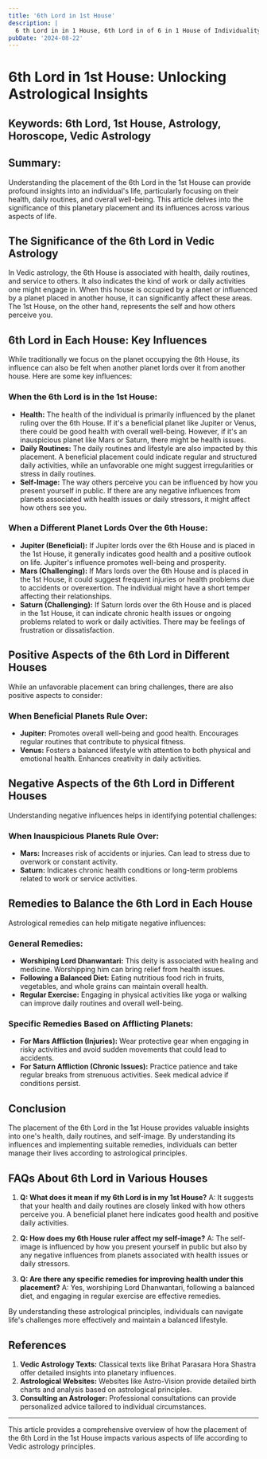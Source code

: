 ```yaml
---
title: '6th Lord in 1st House'
description: |
  6 th Lord in in 1 House, 6th Lord in of 6 in 1 House of Individuality in Vedic astrology
pubDate: '2024-08-22'
---
```


# 6th Lord in 1st House: Unlocking Astrological Insights

## Keywords: 6th Lord, 1st House, Astrology, Horoscope, Vedic Astrology

## Summary:
Understanding the placement of the 6th Lord in the 1st House can provide profound insights into an individual's life, particularly focusing on their health, daily routines, and overall well-being. This article delves into the significance of this planetary placement and its influences across various aspects of life.

## The Significance of the 6th Lord in Vedic Astrology
In Vedic astrology, the 6th House is associated with health, daily routines, and service to others. It also indicates the kind of work or daily activities one might engage in. When this house is occupied by a planet or influenced by a planet placed in another house, it can significantly affect these areas. The 1st House, on the other hand, represents the self and how others perceive you.

## 6th Lord in Each House: Key Influences
While traditionally we focus on the planet occupying the 6th House, its influence can also be felt when another planet lords over it from another house. Here are some key influences:

### When the 6th Lord is in the 1st House:
- **Health:** The health of the individual is primarily influenced by the planet ruling over the 6th House. If it's a beneficial planet like Jupiter or Venus, there could be good health with overall well-being. However, if it's an inauspicious planet like Mars or Saturn, there might be health issues.
- **Daily Routines:** The daily routines and lifestyle are also impacted by this placement. A beneficial placement could indicate regular and structured daily activities, while an unfavorable one might suggest irregularities or stress in daily routines.
- **Self-Image:** The way others perceive you can be influenced by how you present yourself in public. If there are any negative influences from planets associated with health issues or daily stressors, it might affect how others see you.

### When a Different Planet Lords Over the 6th House:
- **Jupiter (Beneficial):** If Jupiter lords over the 6th House and is placed in the 1st House, it generally indicates good health and a positive outlook on life. Jupiter's influence promotes well-being and prosperity.
- **Mars (Challenging):** If Mars lords over the 6th House and is placed in the 1st House, it could suggest frequent injuries or health problems due to accidents or overexertion. The individual might have a short temper affecting their relationships.
- **Saturn (Challenging):** If Saturn lords over the 6th House and is placed in the 1st House, it can indicate chronic health issues or ongoing problems related to work or daily activities. There may be feelings of frustration or dissatisfaction.

## Positive Aspects of the 6th Lord in Different Houses
While an unfavorable placement can bring challenges, there are also positive aspects to consider:

### When Beneficial Planets Rule Over:
- **Jupiter:** Promotes overall well-being and good health. Encourages regular routines that contribute to physical fitness.
- **Venus:** Fosters a balanced lifestyle with attention to both physical and emotional health. Enhances creativity in daily activities.

## Negative Aspects of the 6th Lord in Different Houses
Understanding negative influences helps in identifying potential challenges:

### When Inauspicious Planets Rule Over:
- **Mars:** Increases risk of accidents or injuries. Can lead to stress due to overwork or constant activity.
- **Saturn:** Indicates chronic health conditions or long-term problems related to work or service activities.

## Remedies to Balance the 6th Lord in Each House
Astrological remedies can help mitigate negative influences:

### General Remedies:
- **Worshiping Lord Dhanwantari:** This deity is associated with healing and medicine. Worshipping him can bring relief from health issues.
- **Following a Balanced Diet:** Eating nutritious food rich in fruits, vegetables, and whole grains can maintain overall health.
- **Regular Exercise:** Engaging in physical activities like yoga or walking can improve daily routines and overall well-being.

### Specific Remedies Based on Afflicting Planets:
- **For Mars Affliction (Injuries):** Wear protective gear when engaging in risky activities and avoid sudden movements that could lead to accidents.
- **For Saturn Affliction (Chronic Issues):** Practice patience and take regular breaks from strenuous activities. Seek medical advice if conditions persist.

## Conclusion
The placement of the 6th Lord in the 1st House provides valuable insights into one's health, daily routines, and self-image. By understanding its influences and implementing suitable remedies, individuals can better manage their lives according to astrological principles.

## FAQs About 6th Lord in Various Houses

1. **Q: What does it mean if my 6th Lord is in my 1st House?**
   A: It suggests that your health and daily routines are closely linked with how others perceive you. A beneficial planet here indicates good health and positive daily activities.

2. **Q: How does my 6th House ruler affect my self-image?**
   A: The self-image is influenced by how you present yourself in public but also by any negative influences from planets associated with health issues or daily stressors.

3. **Q: Are there any specific remedies for improving health under this placement?**
   A: Yes, worshiping Lord Dhanwantari, following a balanced diet, and engaging in regular exercise are effective remedies.

By understanding these astrological principles, individuals can navigate life's challenges more effectively and maintain a balanced lifestyle.

## References

1. **Vedic Astrology Texts:** Classical texts like Brihat Parasara Hora Shastra offer detailed insights into planetary influences.
2. **Astrological Websites:** Websites like Astro-Vision provide detailed birth charts and analysis based on astrological principles.
3. **Consulting an Astrologer:** Professional consultations can provide personalized advice tailored to individual circumstances.

---

This article provides a comprehensive overview of how the placement of the 6th Lord in the 1st House impacts various aspects of life according to Vedic astrology principles.